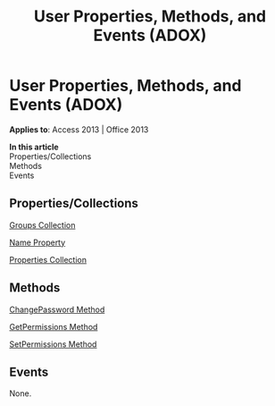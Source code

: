 ﻿---
title: User Properties, Methods, and Events (ADOX)
TOCTitle: Properties, Methods, and Events
ms:assetid: 30789414-a207-6a80-69aa-bbcab55bd77d
ms:mtpsurl: https://msdn.microsoft.com/library/JJ249082(v=office.15)
ms:contentKeyID: 48544026
ms.date: 09/18/2015
mtps_version: v=office.15
---

# User Properties, Methods, and Events (ADOX)


**Applies to**: Access 2013 | Office 2013

**In this article**  
Properties/Collections  
Methods  
Events  

## Properties/Collections

[Groups Collection](groups-collection-adox.md)

[Name Property](name-property-adox.md)

[Properties Collection](properties-collection-ado.md)

## Methods

[ChangePassword Method](changepassword-method-adox.md)

[GetPermissions Method](getpermissions-method-adox.md)

[SetPermissions Method](setpermissions-method-adox.md)

## Events

None.

